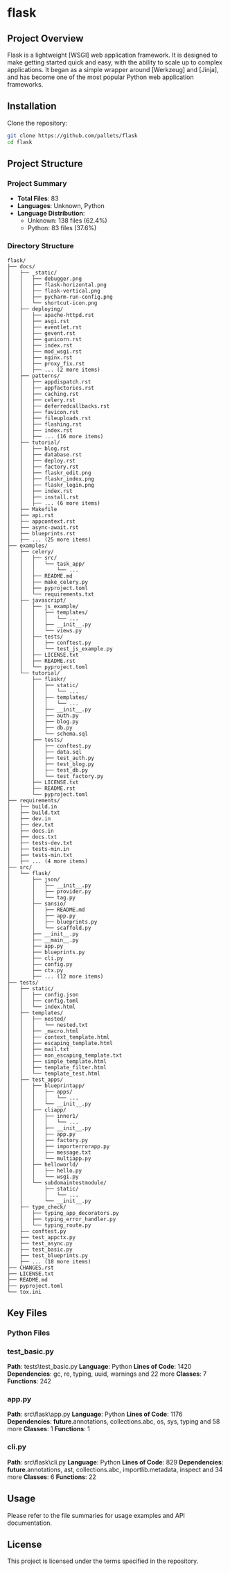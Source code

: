 # flask

## Project Overview

Flask is a lightweight [WSGI] web application framework. It is designed to make getting started quick and easy, with the ability to scale up to complex applications. It began as a simple wrapper around [Werkzeug] and [Jinja], and has become one of the most popular Python web application frameworks.

## Installation

Clone the repository:

```bash
git clone https://github.com/pallets/flask
cd flask
```

## Project Structure

### Project Summary

- **Total Files**: 83
- **Languages**: Unknown, Python
- **Language Distribution**:
  - Unknown: 138 files (62.4%)
  - Python: 83 files (37.6%)

### Directory Structure

```
flask/
├── docs/
│   ├── _static/
│   │   ├── debugger.png
│   │   ├── flask-horizontal.png
│   │   ├── flask-vertical.png
│   │   ├── pycharm-run-config.png
│   │   └── shortcut-icon.png
│   ├── deploying/
│   │   ├── apache-httpd.rst
│   │   ├── asgi.rst
│   │   ├── eventlet.rst
│   │   ├── gevent.rst
│   │   ├── gunicorn.rst
│   │   ├── index.rst
│   │   ├── mod_wsgi.rst
│   │   ├── nginx.rst
│   │   ├── proxy_fix.rst
│   │   ├── ... (2 more items)
│   ├── patterns/
│   │   ├── appdispatch.rst
│   │   ├── appfactories.rst
│   │   ├── caching.rst
│   │   ├── celery.rst
│   │   ├── deferredcallbacks.rst
│   │   ├── favicon.rst
│   │   ├── fileuploads.rst
│   │   ├── flashing.rst
│   │   ├── index.rst
│   │   ├── ... (16 more items)
│   ├── tutorial/
│   │   ├── blog.rst
│   │   ├── database.rst
│   │   ├── deploy.rst
│   │   ├── factory.rst
│   │   ├── flaskr_edit.png
│   │   ├── flaskr_index.png
│   │   ├── flaskr_login.png
│   │   ├── index.rst
│   │   ├── install.rst
│   │   ├── ... (6 more items)
│   ├── Makefile
│   ├── api.rst
│   ├── appcontext.rst
│   ├── async-await.rst
│   ├── blueprints.rst
│   ├── ... (25 more items)
├── examples/
│   ├── celery/
│   │   ├── src/
│   │   │   └── task_app/
│   │   │       └── ...
│   │   ├── README.md
│   │   ├── make_celery.py
│   │   ├── pyproject.toml
│   │   └── requirements.txt
│   ├── javascript/
│   │   ├── js_example/
│   │   │   ├── templates/
│   │   │   │   └── ...
│   │   │   ├── __init__.py
│   │   │   └── views.py
│   │   ├── tests/
│   │   │   ├── conftest.py
│   │   │   └── test_js_example.py
│   │   ├── LICENSE.txt
│   │   ├── README.rst
│   │   └── pyproject.toml
│   └── tutorial/
│       ├── flaskr/
│       │   ├── static/
│       │   │   └── ...
│       │   ├── templates/
│       │   │   └── ...
│       │   ├── __init__.py
│       │   ├── auth.py
│       │   ├── blog.py
│       │   ├── db.py
│       │   └── schema.sql
│       ├── tests/
│       │   ├── conftest.py
│       │   ├── data.sql
│       │   ├── test_auth.py
│       │   ├── test_blog.py
│       │   ├── test_db.py
│       │   └── test_factory.py
│       ├── LICENSE.txt
│       ├── README.rst
│       └── pyproject.toml
├── requirements/
│   ├── build.in
│   ├── build.txt
│   ├── dev.in
│   ├── dev.txt
│   ├── docs.in
│   ├── docs.txt
│   ├── tests-dev.txt
│   ├── tests-min.in
│   ├── tests-min.txt
│   ├── ... (4 more items)
├── src/
│   └── flask/
│       ├── json/
│       │   ├── __init__.py
│       │   ├── provider.py
│       │   └── tag.py
│       ├── sansio/
│       │   ├── README.md
│       │   ├── app.py
│       │   ├── blueprints.py
│       │   └── scaffold.py
│       ├── __init__.py
│       ├── __main__.py
│       ├── app.py
│       ├── blueprints.py
│       ├── cli.py
│       ├── config.py
│       ├── ctx.py
│       ├── ... (12 more items)
├── tests/
│   ├── static/
│   │   ├── config.json
│   │   ├── config.toml
│   │   └── index.html
│   ├── templates/
│   │   ├── nested/
│   │   │   └── nested.txt
│   │   ├── _macro.html
│   │   ├── context_template.html
│   │   ├── escaping_template.html
│   │   ├── mail.txt
│   │   ├── non_escaping_template.txt
│   │   ├── simple_template.html
│   │   ├── template_filter.html
│   │   └── template_test.html
│   ├── test_apps/
│   │   ├── blueprintapp/
│   │   │   ├── apps/
│   │   │   │   └── ...
│   │   │   └── __init__.py
│   │   ├── cliapp/
│   │   │   ├── inner1/
│   │   │   │   └── ...
│   │   │   ├── __init__.py
│   │   │   ├── app.py
│   │   │   ├── factory.py
│   │   │   ├── importerrorapp.py
│   │   │   ├── message.txt
│   │   │   └── multiapp.py
│   │   ├── helloworld/
│   │   │   ├── hello.py
│   │   │   └── wsgi.py
│   │   └── subdomaintestmodule/
│   │       ├── static/
│   │       │   └── ...
│   │       └── __init__.py
│   ├── type_check/
│   │   ├── typing_app_decorators.py
│   │   ├── typing_error_handler.py
│   │   └── typing_route.py
│   ├── conftest.py
│   ├── test_appctx.py
│   ├── test_async.py
│   ├── test_basic.py
│   ├── test_blueprints.py
│   ├── ... (18 more items)
├── CHANGES.rst
├── LICENSE.txt
├── README.md
├── pyproject.toml
└── tox.ini
```

## Key Files

### Python Files

### test_basic.py

**Path**: tests\test_basic.py
**Language**: Python
**Lines of Code**: 1420
**Dependencies**: gc, re, typing, uuid, warnings and 22 more
**Classes**: 7
**Functions**: 242

### app.py

**Path**: src\flask\app.py
**Language**: Python
**Lines of Code**: 1176
**Dependencies**: __future__.annotations, collections.abc, os, sys, typing and 58 more
**Classes**: 1
**Functions**: 1

### cli.py

**Path**: src\flask\cli.py
**Language**: Python
**Lines of Code**: 829
**Dependencies**: __future__.annotations, ast, collections.abc, importlib.metadata, inspect and 34 more
**Classes**: 6
**Functions**: 22

## Usage

Please refer to the file summaries for usage examples and API documentation.

## License

This project is licensed under the terms specified in the repository.

